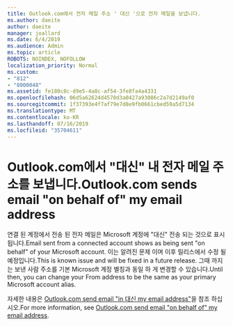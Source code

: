```yaml
---
title: Outlook.com에서 전자 메일 주소 ' 대신 '으로 전자 메일을 보냅니다.
ms.author: daeite
author: daeite
manager: joallard
ms.date: 6/4/2019
ms.audience: Admin
ms.topic: article
ROBOTS: NOINDEX, NOFOLLOW
localization_priority: Normal
ms.custom:
- "812"
- "8000048"
ms.assetid: fe180c8c-d9e5-4a8c-af54-3fe8fa4a4331
ms.openlocfilehash: 06d5a62624d4570d3a0427a93086c2a7d2149af0
ms.sourcegitcommit: 1f37393e4f7af79e7d8e9fb0661cbed59a5d7134
ms.translationtype: MT
ms.contentlocale: ko-KR
ms.lasthandoff: 07/16/2019
ms.locfileid: "35704611"
---
```

# <a name="outlookcom-sends-email-on-behalf-of-my-email-address"></a><span data-ttu-id="51cd2-102">Outlook.com에서 "대신" 내 전자 메일 주소를 보냅니다.</span><span class="sxs-lookup"><span data-stu-id="51cd2-102">Outlook.com sends email "on behalf of" my email address</span></span>

<span data-ttu-id="51cd2-103">연결 된 계정에서 전송 된 전자 메일은 Microsoft 계정에 "대신" 전송 되는 것으로 표시 됩니다.</span><span class="sxs-lookup"><span data-stu-id="51cd2-103">Email sent from a connected account shows as being sent "on behalf" of your Microsoft account.</span></span> <span data-ttu-id="51cd2-104">이는 알려진 문제 이며 이후 릴리스에서 수정 될 예정입니다.</span><span class="sxs-lookup"><span data-stu-id="51cd2-104">This is known issue and will be fixed in a future release.</span></span> <span data-ttu-id="51cd2-105">그때 까지는 보낸 사람 주소를 기본 Microsoft 계정 별칭과 동일 하 게 변경할 수 있습니다.</span><span class="sxs-lookup"><span data-stu-id="51cd2-105">Until then, you can change your From address to be the same as your primary Microsoft account alias.</span></span>
  
<span data-ttu-id="51cd2-106">자세한 내용은 [Outlook.com send email "in 대신 my email address"](https://support.office.com/article/2c2b4d9f-0203-42c6-b2d2-b8aba1386e75?wt.mc_id=Office_Outlook_com_Alchemy)을 참조 하십시오.</span><span class="sxs-lookup"><span data-stu-id="51cd2-106">For more information, see [Outlook.com send email "on behalf of" my email address](https://support.office.com/article/2c2b4d9f-0203-42c6-b2d2-b8aba1386e75?wt.mc_id=Office_Outlook_com_Alchemy).</span></span>
